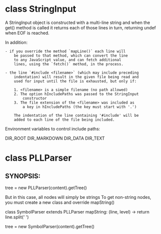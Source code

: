 class StringInput
=================

A StringInput object is constructed with a multi-line string
and when the get() method is called it returns each of those
lines in turn, returning undef when EOF is reached.

In addition:

	- if you override the method `mapLine()` each line will
		be passed to that method, which can convert the line
		to any JavaScript value, and can fetch additional
		lines, using the `fetch()` method, in the process.

	- the line `#include <filename>` (which may include preceding
		indentation) will result in the given file being read and
		used for input until the file is exhausted, but only if:

		1. <filename> is a simple filename (no path allowed)
		2. The option hIncludePaths was passed to the StringInput
			constructor
		3. The file extension of the <filename> was included as
			a key in hIncludePaths (the key must start with '.')

		The indentation of the line containing '#include' will be
		added to each line of the file being included.

Environment variables to control include paths:

DIR_ROOT
DIR_MARKDOWN
DIR_DATA
DIR_TEXT

class PLLParser
===============

SYNOPSIS:
---------

tree = new PLLParser(content).getTree()

But in this case, all nodes will simply be strings
To get non-string nodes, you must create a new class
and override mapString()

class SymbolParser extends PLLParser
	mapString: (line, level) ->
		return line.split(' ')

tree = new SymbolParser(content).getTree()


